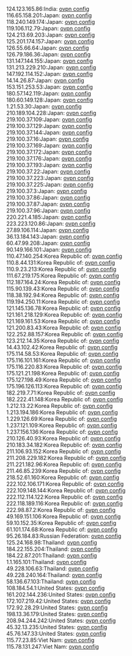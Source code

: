 124.123.165.86:India: [ovpn config](vpn/124_123_165_86.ovpn)  
116.65.158.201:Japan: [ovpn config](vpn/116_65_158_201.ovpn)  
118.240.149.174:Japan: [ovpn config](vpn/118_240_149_174.ovpn)  
119.106.112.79:Japan: [ovpn config](vpn/119_106_112_79.ovpn)  
124.213.69.203:Japan: [ovpn config](vpn/124_213_69_203.ovpn)  
125.201.174.157:Japan: [ovpn config](vpn/125_201_174_157.ovpn)  
126.55.66.64:Japan: [ovpn config](vpn/126_55_66_64.ovpn)  
126.79.186.36:Japan: [ovpn config](vpn/126_79_186_36.ovpn)  
131.147.144.155:Japan: [ovpn config](vpn/131_147_144_155.ovpn)  
131.213.229.210:Japan: [ovpn config](vpn/131_213_229_210.ovpn)  
147.192.114.152:Japan: [ovpn config](vpn/147_192_114_152.ovpn)  
14.14.26.87:Japan: [ovpn config](vpn/14_14_26_87.ovpn)  
153.151.253.53:Japan: [ovpn config](vpn/153_151_253_53.ovpn)  
180.57.142.119:Japan: [ovpn config](vpn/180_57_142_119.ovpn)  
180.60.149.128:Japan: [ovpn config](vpn/180_60_149_128.ovpn)  
1.21.53.30:Japan: [ovpn config](vpn/1_21_53_30.ovpn)  
210.189.104.228:Japan: [ovpn config](vpn/210_189_104_228.ovpn)  
219.100.37.109:Japan: [ovpn config](vpn/219_100_37_109.ovpn)  
219.100.37.129:Japan: [ovpn config](vpn/219_100_37_129.ovpn)  
219.100.37.144:Japan: [ovpn config](vpn/219_100_37_144.ovpn)  
219.100.37.16:Japan: [ovpn config](vpn/219_100_37_16.ovpn)  
219.100.37.169:Japan: [ovpn config](vpn/219_100_37_169.ovpn)  
219.100.37.172:Japan: [ovpn config](vpn/219_100_37_172.ovpn)  
219.100.37.176:Japan: [ovpn config](vpn/219_100_37_176.ovpn)  
219.100.37.193:Japan: [ovpn config](vpn/219_100_37_193.ovpn)  
219.100.37.22:Japan: [ovpn config](vpn/219_100_37_22.ovpn)  
219.100.37.223:Japan: [ovpn config](vpn/219_100_37_223.ovpn)  
219.100.37.225:Japan: [ovpn config](vpn/219_100_37_225.ovpn)  
219.100.37.3:Japan: [ovpn config](vpn/219_100_37_3.ovpn)  
219.100.37.86:Japan: [ovpn config](vpn/219_100_37_86.ovpn)  
219.100.37.87:Japan: [ovpn config](vpn/219_100_37_87.ovpn)  
219.100.37.96:Japan: [ovpn config](vpn/219_100_37_96.ovpn)  
220.221.4.185:Japan: [ovpn config](vpn/220_221_4_185.ovpn)  
223.223.120.86:Japan: [ovpn config](vpn/223_223_120_86.ovpn)  
27.89.106.114:Japan: [ovpn config](vpn/27_89_106_114.ovpn)  
36.13.184.143:Japan: [ovpn config](vpn/36_13_184_143.ovpn)  
60.47.99.208:Japan: [ovpn config](vpn/60_47_99_208.ovpn)  
90.149.166.101:Japan: [ovpn config](vpn/90_149_166_101.ovpn)  
110.47.140.254:Korea Republic of: [ovpn config](vpn/110_47_140_254.ovpn)  
110.8.44.131:Korea Republic of: [ovpn config](vpn/110_8_44_131.ovpn)  
110.9.23.213:Korea Republic of: [ovpn config](vpn/110_9_23_213.ovpn)  
111.67.219.175:Korea Republic of: [ovpn config](vpn/111_67_219_175.ovpn)  
112.187.164.24:Korea Republic of: [ovpn config](vpn/112_187_164_24.ovpn)  
115.90.139.43:Korea Republic of: [ovpn config](vpn/115_90_139_43.ovpn)  
118.38.192.94:Korea Republic of: [ovpn config](vpn/118_38_192_94.ovpn)  
119.194.250.11:Korea Republic of: [ovpn config](vpn/119_194_250_11.ovpn)  
121.145.136.78:Korea Republic of: [ovpn config](vpn/121_145_136_78.ovpn)  
121.161.218.129:Korea Republic of: [ovpn config](vpn/121_161_218_129.ovpn)  
121.169.161.53:Korea Republic of: [ovpn config](vpn/121_169_161_53.ovpn)  
121.200.83.43:Korea Republic of: [ovpn config](vpn/121_200_83_43.ovpn)  
122.252.88.157:Korea Republic of: [ovpn config](vpn/122_252_88_157.ovpn)  
123.212.14.35:Korea Republic of: [ovpn config](vpn/123_212_14_35.ovpn)  
14.43.102.42:Korea Republic of: [ovpn config](vpn/14_43_102_42.ovpn)  
175.114.58.53:Korea Republic of: [ovpn config](vpn/175_114_58_53.ovpn)  
175.116.101.161:Korea Republic of: [ovpn config](vpn/175_116_101_161.ovpn)  
175.116.220.83:Korea Republic of: [ovpn config](vpn/175_116_220_83.ovpn)  
175.121.21.198:Korea Republic of: [ovpn config](vpn/175_121_21_198.ovpn)  
175.127.198.49:Korea Republic of: [ovpn config](vpn/175_127_198_49.ovpn)  
175.196.126.113:Korea Republic of: [ovpn config](vpn/175_196_126_113.ovpn)  
182.219.7.71:Korea Republic of: [ovpn config](vpn/182_219_7_71.ovpn)  
182.222.41.148:Korea Republic of: [ovpn config](vpn/182_222_41_148.ovpn)  
1.212.13.22:Korea Republic of: [ovpn config](vpn/1_212_13_22.ovpn)  
1.213.194.186:Korea Republic of: [ovpn config](vpn/1_213_194_186.ovpn)  
1.229.126.69:Korea Republic of: [ovpn config](vpn/1_229_126_69.ovpn)  
1.237.121.109:Korea Republic of: [ovpn config](vpn/1_237_121_109.ovpn)  
1.237.156.136:Korea Republic of: [ovpn config](vpn/1_237_156_136.ovpn)  
210.126.40.93:Korea Republic of: [ovpn config](vpn/210_126_40_93.ovpn)  
210.183.34.182:Korea Republic of: [ovpn config](vpn/210_183_34_182.ovpn)  
211.106.93.152:Korea Republic of: [ovpn config](vpn/211_106_93_152.ovpn)  
211.208.229.182:Korea Republic of: [ovpn config](vpn/211_208_229_182.ovpn)  
211.221.182.96:Korea Republic of: [ovpn config](vpn/211_221_182_96.ovpn)  
211.46.85.239:Korea Republic of: [ovpn config](vpn/211_46_85_239.ovpn)  
218.52.61.160:Korea Republic of: [ovpn config](vpn/218_52_61_160.ovpn)  
222.102.106.171:Korea Republic of: [ovpn config](vpn/222_102_106_171.ovpn)  
222.109.148.144:Korea Republic of: [ovpn config](vpn/222_109_148_144.ovpn)  
222.112.114.122:Korea Republic of: [ovpn config](vpn/222_112_114_122.ovpn)  
222.118.189.116:Korea Republic of: [ovpn config](vpn/222_118_189_116.ovpn)  
222.98.87.2:Korea Republic of: [ovpn config](vpn/222_98_87_2.ovpn)  
49.169.151.106:Korea Republic of: [ovpn config](vpn/49_169_151_106.ovpn)  
59.10.152.35:Korea Republic of: [ovpn config](vpn/59_10_152_35.ovpn)  
61.101.174.68:Korea Republic of: [ovpn config](vpn/61_101_174_68.ovpn)  
95.26.184.83:Russian Federation: [ovpn config](vpn/95_26_184_83.ovpn)  
125.24.168.98:Thailand: [ovpn config](vpn/125_24_168_98.ovpn)  
184.22.155.204:Thailand: [ovpn config](vpn/184_22_155_204.ovpn)  
184.22.87.201:Thailand: [ovpn config](vpn/184_22_87_201.ovpn)  
1.1.165.101:Thailand: [ovpn config](vpn/1_1_165_101.ovpn)  
49.228.106.63:Thailand: [ovpn config](vpn/49_228_106_63.ovpn)  
49.228.240.164:Thailand: [ovpn config](vpn/49_228_240_164.ovpn)  
58.136.67.103:Thailand: [ovpn config](vpn/58_136_67_103.ovpn)  
108.184.54.1:United States: [ovpn config](vpn/108_184_54_1.ovpn)  
161.202.144.236:United States: [ovpn config](vpn/161_202_144_236.ovpn)  
172.107.219.42:United States: [ovpn config](vpn/172_107_219_42.ovpn)  
172.92.28.29:United States: [ovpn config](vpn/172_92_28_29.ovpn)  
198.13.36.179:United States: [ovpn config](vpn/198_13_36_179.ovpn)  
208.94.244.242:United States: [ovpn config](vpn/208_94_244_242.ovpn)  
45.32.13.235:United States: [ovpn config](vpn/45_32_13_235.ovpn)  
45.76.147.33:United States: [ovpn config](vpn/45_76_147_33.ovpn)  
115.77.23.85:Viet Nam: [ovpn config](vpn/115_77_23_85.ovpn)  
115.78.131.247:Viet Nam: [ovpn config](vpn/115_78_131_247.ovpn)  
